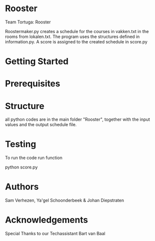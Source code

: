 # Rooster
Team Tortuga: Rooster

Roostermaker.py creates a schedule for the courses in vakken.txt in the rooms from lokalen.txt. The program uses the structures defined in information.py. A score is assigned to the created schedule in score.py

# Getting Started

# Prerequisites

# Structure

all python codes are in the main folder "Rooster", together with the input values and the output schedule file. 

# Testing

To run the code run function

python score.py

# Authors

Sam Verhezen, Ya'gel Schoonderbeek & Johan Diepstraten

# Acknowledgements

Special Thanks to our Techassistant Bart van Baal
